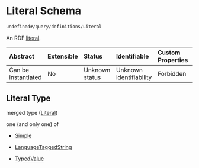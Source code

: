 # Literal Schema

```txt
undefined#/query/definitions/Literal
```

An RDF [literal](https://www.w3.org/TR/rdf11-concepts/#dfn-literal).

| Abstract            | Extensible | Status         | Identifiable            | Custom Properties | Additional Properties | Access Restrictions | Defined In                                                                     |
| :------------------ | :--------- | :------------- | :---------------------- | :---------------- | :-------------------- | :------------------ | :----------------------------------------------------------------------------- |
| Can be instantiated | No         | Unknown status | Unknown identifiability | Forbidden         | Allowed               | none                | [okp4-cognitarium.json\*](schema/okp4-cognitarium.json "open original schema") |

## Literal Type

merged type ([Literal](okp4-cognitarium-querymsg-definitions-literal.md))

one (and only one) of

* [Simple](okp4-cognitarium-querymsg-definitions-literal-oneof-simple.md "check type definition")

* [LanguageTaggedString](okp4-cognitarium-querymsg-definitions-literal-oneof-languagetaggedstring.md "check type definition")

* [TypedValue](okp4-cognitarium-querymsg-definitions-literal-oneof-typedvalue.md "check type definition")
